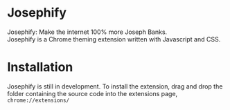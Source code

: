 # Josephify
Josephify: Make the internet 100% more Joseph Banks. <br />
Josephify is a Chrome theming extension written with Javascript and CSS.
# Installation
Josephify is still in development. To install the extension, drag and drop the folder containing the source code into the extensions page, `chrome://extensions/`